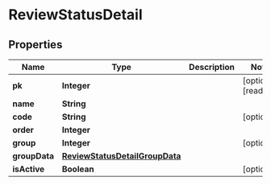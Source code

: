 

# ReviewStatusDetail


## Properties

| Name | Type | Description | Notes |
|------------ | ------------- | ------------- | -------------|
|**pk** | **Integer** |  |  [optional] [readonly] |
|**name** | **String** |  |  |
|**code** | **String** |  |  [optional] |
|**order** | **Integer** |  |  |
|**group** | **Integer** |  |  [optional] |
|**groupData** | [**ReviewStatusDetailGroupData**](ReviewStatusDetailGroupData.md) |  |  |
|**isActive** | **Boolean** |  |  [optional] |



